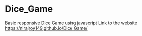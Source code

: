 # Dice_Game
Basic responsive Dice Game using javascript
Link to the website https://nirajroy149.github.io/Dice_Game/
